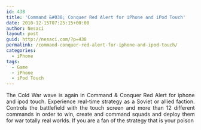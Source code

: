 ```yaml
---
id: 438
title: 'Command &#038; Conquer Red Alert for iPhone and iPod Touch'
date: 2010-12-15T07:25:15+00:00
author: Nesaci
layout: post
guid: http://nesaci.com/?p=438
permalink: /command-conquer-red-alert-for-iphone-and-ipod-touch/
categories:
  - iPhone
tags:
  - Game
  - iPhone
  - iPod Touch
---
```

<p style="text-align: justify;">
  The Cold War wave is again in Command & Conquer Red Alert for iphone and ipod touch. Experience real-time strategy as a Soviet or allied faction. Controls the battlefield with the touch screen and more than 12 different commands in order to win, create and command squads and deploy them for war totally real worlds. If you are a fan of the strategy that is your poison
</p>